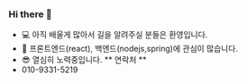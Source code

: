 ### Hi there 👋

* 💻 아직 배울게 많아서 길을 알려주실 분들은 환영입니다.
* 🎨 프론트엔드(react), 백엔드(nodejs,spring)에 관심이 많습니다.
* 😎 열심히 노력중입니다.
** 연락처 **
* 010-9331-5219 
<!--
**ImtheSoon/Imthesoon** is a ✨ _special_ ✨ repository because its `README.md` (this file) appears on your GitHub profile.

Here are some ideas to get you started:

- 🔭 I’m currently working on ...
- 🌱 I’m currently learning ...
- 👯 I’m looking to collaborate on ...
- 🤔 I’m looking for help with ...
- 💬 Ask me about ...
- 📫 How to reach me: ...
- 😄 Pronouns: ...
- ⚡ Fun fact: ...
-->

